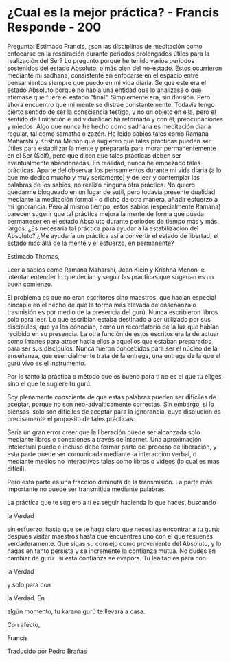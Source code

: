 # ¿Cual es la mejor práctica? - Francis Responde - 200

Pregunta: Estimado Francis, &iquest;son las disciplinas de meditaci&oacute;n como enfocarse en la respiraci&oacute;n durante periodos prolongados &uacute;tiles para la realizaci&oacute;n del Ser? Lo pregunto porque he tenido varios periodos sostenidos del estado Absoluto, o m&aacute;s bien del no-estado. Estos ocurrieron mediante mi sadhana, consistente en enfocarse en el espacio entre pensamientos siempre que puedo en mi vida diaria. Se que este era el estado Absoluto porque no hab&iacute;a una entidad que lo analizase o que afirmase que fuera el estado &quot;final&quot;. Simplemente era, sin divisi&oacute;n. Pero ahora encuentro que mi mente se distrae constantemente. Todav&iacute;a tengo cierto sentido de ser la consciencia testigo, y no un objeto en ella, pero el sentido de limitaci&oacute;n e individualidad ha retornado y con &eacute;l, preocupaciones y miedos. Algo que nunca he hecho como sadhana es meditaci&oacute;n diaria regular, tal como samatha o zaz&eacute;n. He le&iacute;do sabios tales como Ramana Maharshi y Krishna Menon que sugieren que tales pr&aacute;cticas&nbsp;pueden ser &uacute;tiles para estabilizar la mente y prepararla para morar permanentemente en el Ser (Self), pero que dicen que tales pr&aacute;cticas deben ser eventualmente abandonadas. En realidad, nunca he empezado tales pr&aacute;cticas. Aparte del observar los pensamientos durante mi vida diaria (a lo que me dedico mucho y muy seriamente) y de leer y contemplar las palabras de los sabios, no realizo ninguna otra pr&aacute;ctica. No quiero quedarme bloqueado en un lugar de sutil, pero todav&iacute;a presente dualidad mediante la meditaci&oacute;n formal - o dicho de otra manera, a&ntilde;adir esfuerzo a mi ignorancia. Pero al mismo tiempo, estos sabios (especialmente Ramana) parecen sugerir que tal pr&aacute;ctica mejora la mente de forma que pueda permanecer en el estado Absoluto durante periodos de tiempo m&aacute;s y m&aacute;s largos. &iquest;Es necesaria tal pr&aacute;ctica para ayudar a la estabilizaci&oacute;n del Absoluto? &iquest;Me ayudar&iacute;a un pr&aacute;ctica as&iacute; a convertir el estado de libertad, el estado mas all&aacute; de la mente y el esfuerzo, en permanente?

Estimado Thomas,

Leer a sabios como Ramana Maharshi, Jean Klein y Krishna Menon, e intentar entender lo que dec&iacute;an y seguir las practicas que suger&iacute;an es un buen comienzo. 

El problema es que no eran escritores sino maestros, que hac&iacute;an especial hincapi&eacute; en el hecho de que la forma m&aacute;s elevada de ense&ntilde;anza o trasmisi&oacute;n es por medio de la presencia del gur&uacute;. Nunca escribieron libros solo para leer. Lo que escrib&iacute;an estaba destinado a ser utilizado por sus disc&iacute;pulos, que ya les conoc&iacute;an, como un recordatorio de la luz que hab&iacute;an recibido en su presencia. La otra funci&oacute;n de estos escritos era la de actuar como imanes para atraer hacia ellos a aquellos que estaban preparados para ser sus disc&iacute;pulos. Nunca fueron concebidos para ser el n&uacute;cleo de la ense&ntilde;anza, que esencialmente trata de la entrega, una entrega de la que el gur&uacute; vivo es el instrumento.

Por lo tanto la pr&aacute;ctica o m&eacute;todo que es bueno para ti no es el que tu eliges, sino el que te sugiere tu gur&uacute;.

Soy plenamente consciente de que estas palabras pueden ser dif&iacute;ciles de aceptar, porque no son neo-advaiticamente correctas. Sin embargo, si lo piensas, solo son dif&iacute;ciles de aceptar para la ignorancia, cuya disoluci&oacute;n es precisamente el prop&oacute;sito de tales pr&aacute;cticas.

Seria un gran error creer que la liberaci&oacute;n puede ser alcanzada solo mediante libros o conexiones a trav&eacute;s de Internet. Una aproximaci&oacute;n intelectual puede e incluso debe formar parte del proceso de liberaci&oacute;n, y esta parte puede ser comunicada mediante la interacci&oacute;n verbal, o mediante medios no interactivos tales como libros o videos (lo cual es mas dif&iacute;cil).

Pero esta parte es una fracci&oacute;n diminuta de la transmisi&oacute;n. La parte m&aacute;s importante no puede ser transmitida mediante palabras.

La pr&aacute;ctica que te sugiero a ti es seguir hacienda lo que haces, buscando 

la Verdad

 sin esfuerzo, hasta que se te haga claro que necesitas encontrar a tu gur&uacute;; despu&eacute;s visitar maestros hasta que encuentres uno con el que resuenes verdaderamente. Que sigas su consejo como proveniente del Absoluto, y lo hagas en tanto persista y se incremente la confianza mutua. No dudes en cambiar de gur&uacute;
&nbsp; 
si esta confianza se evapora. Tu lealtad es para con 

la Verdad

 y solo para con 

la Verdad. En

 alg&uacute;n momento, tu karana gur&uacute; te llevar&aacute; a casa.

Con afecto,

Francis

Traducido por Pedro Bra&ntilde;as

